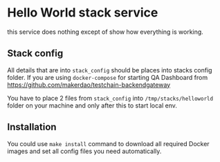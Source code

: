 # Hello World stack service

this service does nothing except of show how everything is working.

## Stack config

All details that are into `stack_config` should be places into stacks config folder.
If you are using `docker-compose` for starting QA Dashboard from https://github.com/makerdao/testchain-backendgateway

You have to place 2 files from `stack_config` into `/tmp/stacks/helloworld` folder
on your machine and only after this to start local env.

## Installation
You could use `make install` command to download all required Docker images
and set all config files you need automatically.
